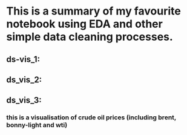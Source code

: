 # This is a summary of my favourite notebook using EDA and other simple data cleaning processes.
## ds-vis_1:

## ds_vis_2:

## ds_vis_3:

### this is a visualisation of crude oil prices (including brent, bonny-light and wti)

